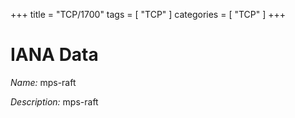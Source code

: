 +++
title = "TCP/1700"
tags = [ "TCP" ]
categories = [ "TCP" ]
+++

# IANA Data

_Name:_ mps-raft

_Description:_ mps-raft

